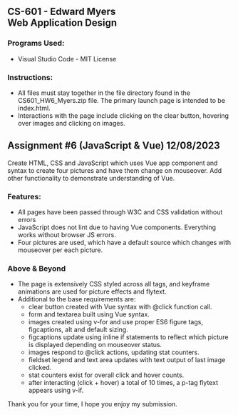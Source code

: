 ## CS-601 - Edward Myers <br> Web Application Design

### Programs Used:
-   Visual Studio Code - MIT License

### Instructions:
-   All files must stay together in the file directory found in the CS601_HW6_Myers.zip file.  The primary launch page is intended to be index.html.
-   Interactions with the page include clicking on the clear button, hovering over images and clicking on images.

## Assignment #6 (JavaScript & Vue) 12/08/2023
Create HTML, CSS and JavaScript which uses Vue app component and syntax to create four pictures and have them change on mouseover. Add other functionality to demonstrate understanding of Vue.

### Features:
-   All pages have been passed through W3C and CSS validation without errors
-   JavaScript does not lint due to having Vue components.  Everything works without browser JS errors.
-   Four pictures are used, which have a default source which changes with mouseover per each picture.   

### Above & Beyond
-   The page is extensively CSS styled across all tags, and keyframe animations are used for picture effects and flytext.
-   Additional to the base requirements are:
    -   clear button created with Vue syntax with @click function call.
    -   form and textarea built using Vue syntax.  
    -   images created using v-for and use proper ES6 figure tags, figcaptions, alt and default sizing.
    -   figcaptions update using inline if statements to reflect which picture is displayed depending on mouseover status.
    -   images respond to @click actions, updating stat counters.
    -   fieldset legend and text area updates with text output of last image clicked.
    -   stat counters exist for overall click and hover counts.
    -   after interacting (click + hover) a total of 10 times, a p-tag flytext appears using v-if.

Thank you for your time, I hope you enjoy my submission.
